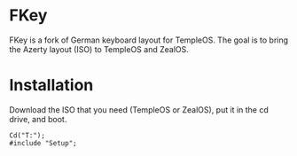 # FKey

FKey is a fork of German keyboard layout for TempleOS.
The goal is to bring the Azerty layout (ISO) to TempleOS and ZealOS.

# Installation

Download the ISO that you need (TempleOS or ZealOS), put it in the cd drive, and boot.

```
Cd("T:");
#include "Setup";
```
